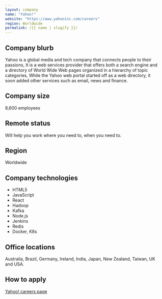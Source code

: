 ```yaml
---
layout: company
name: "Yahoo!"
website: "https://www.yahooinc.com/careers"
region: Worldwide
permalink: /{{ name | slugify }}/
---
```


## Company blurb

Yahoo is a global media and tech company that connects people to their passions,
It is a web services provider that offers both a search engine and a directory of World Wide Web pages organized in a hierarchy of topic categories,
While the Yahoo web portal started off as a web directory, it soon added other services such as email, news and finance. 

## Company size

8,600 employees

## Remote status

Will help you work where you need to, when you need to. 

## Region

 Worldwide

## Company technologies

- HTML5
- JavaScript
- React
- Hadoop
- Kafka
- Node.js
- Jenkins
- Redis
- Docker, K8s

## Office locations

Australia, Brazil, Germany, Ireland, India, Japan, New Zealand, Taiwan, UK and USA.

## How to apply

[Yahoo! careers page](https://www.yahooinc.com/careers/)